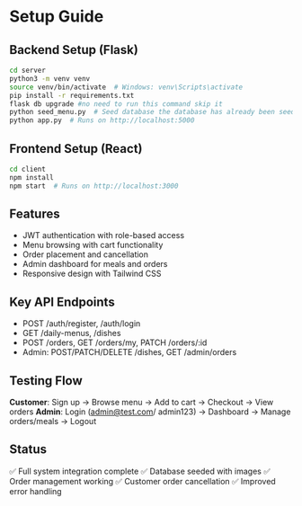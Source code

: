 # Setup Guide

## Backend Setup (Flask)
```bash
cd server
python3 -m venv venv
source venv/bin/activate  # Windows: venv\Scripts\activate
pip install -r requirements.txt
flask db upgrade #no need to run this command skip it 
python seed_menu.py  # Seed database the database has already been seed
python app.py  # Runs on http://localhost:5000
```

## Frontend Setup (React)
```bash
cd client
npm install
npm start  # Runs on http://localhost:3000
```

## Features
- JWT authentication with role-based access
- Menu browsing with cart functionality
- Order placement and cancellation
- Admin dashboard for meals and orders
- Responsive design with Tailwind CSS

## Key API Endpoints
- POST /auth/register, /auth/login
- GET /daily-menus, /dishes
- POST /orders, GET /orders/my, PATCH /orders/:id
- Admin: POST/PATCH/DELETE /dishes, GET /admin/orders

## Testing Flow
**Customer**: Sign up → Browse menu → Add to cart → Checkout → View orders
**Admin**: Login (admin@test.com/ admin123) → Dashboard → Manage orders/meals → Logout

## Status
✅ Full system integration complete
✅ Database seeded with images
✅ Order management working
✅ Customer order cancellation
✅ Improved error handling
